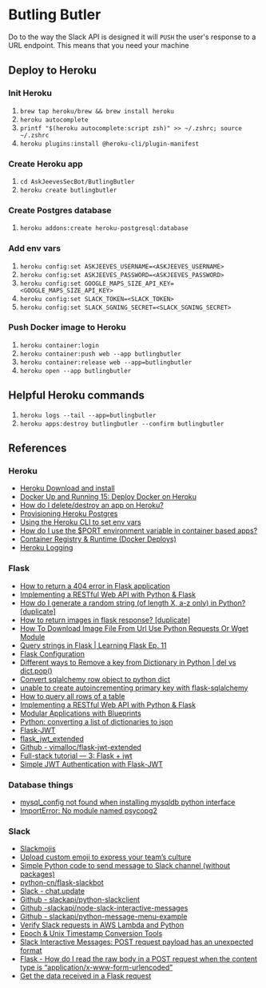 # Butling Butler

Do to the way the Slack API is designed it will `PUSH` the user's response to a URL endpoint. This means that you need your machine 

## Deploy to Heroku
### Init Heroku
1. `brew tap heroku/brew && brew install heroku`
1. `heroku autocomplete`
1. `printf "$(heroku autocomplete:script zsh)" >> ~/.zshrc; source ~/.zshrc`
1. `heroku plugins:install @heroku-cli/plugin-manifest`

### Create Heroku app
1. `cd AskJeevesSecBot/ButlingButler`
1. `heroku create butlingbutler`

### Create Postgres database
1. `heroku addons:create heroku-postgresql:database`

### Add env vars
1. `heroku config:set ASKJEEVES_USERNAME=<ASKJEEVES_USERNAME>`
1. `heroku config:set ASKJEEVES_PASSWORD=<ASKJEEVES_PASSWORD>`
1. `heroku config:set GOOGLE_MAPS_SIZE_API_KEY=<GOOGLE_MAPS_SIZE_API_KEY>`
1. `heroku config:set SLACK_TOKEN=<SLACK_TOKEN>`
1. `heroku config:set SLACK_SGNING_SECRET=<SLACK_SGNING_SECRET>`

### Push Docker image to Heroku
1. `heroku container:login`
1. `heroku container:push web --app butlingbutler`
1. `heroku container:release web --app=butlingbutler`
1. `heroku open --app butlingbutler` 

## Helpful Heroku commands
1. `heroku logs --tail --app=butlingbutler`
1. `heroku apps:destroy butlingbutler --confirm butlingbutler`

## References
### Heroku
* [Heroku Download and install](https://devcenter.heroku.com/articles/heroku-cli)
* [Docker Up and Running 15: Deploy Docker on Heroku](https://www.youtube.com/watch?v=tTwGdUTR5h8)
* [How do I delete/destroy an app on Heroku?](https://help.heroku.com/LGKL6LTN/how-do-i-delete-destroy-an-app-on-heroku)
* [Provisioning Heroku Postgres](https://devcenter.heroku.com/articles/heroku-postgresql#provisioning-heroku-postgres)
* [Using the Heroku CLI to set env vars](https://devcenter.heroku.com/articles/config-vars#using-the-heroku-cli)
* [How do I use the $PORT environment variable in container based apps?](https://help.heroku.com/PPBPA231/how-do-i-use-the-port-environment-variable-in-container-based-apps)
* [Container Registry & Runtime (Docker Deploys)](https://devcenter.heroku.com/articles/container-registry-and-runtime)
* [Heroku Logging](https://devcenter.heroku.com/articles/logging#view-logs)

### Flask
* [How to return a 404 error in Flask application](https://code-maven.com/flask-return-404)
* [Implementing a RESTful Web API with Python & Flask](http://blog.luisrei.com/articles/flaskrest.html)
* [How do I generate a random string (of length X, a-z only) in Python? [duplicate]](https://stackoverflow.com/questions/1957273/how-do-i-generate-a-random-string-of-length-x-a-z-only-in-python)
* [How to return images in flask response? [duplicate]](https://stackoverflow.com/questions/8637153/how-to-return-images-in-flask-response)
* [How To Download Image File From Url Use Python Requests Or Wget Module](https://www.dev2qa.com/how-to-download-image-file-from-url-use-python-requests-or-wget-module/)
* [Query strings in Flask | Learning Flask Ep. 11](https://pythonise.com/series/learning-flask/flask-query-strings)
* [Flask Configuration](https://exploreflask.com/en/latest/configuration.html)
* [Different ways to Remove a key from Dictionary in Python | del vs dict.pop()](https://thispointer.com/different-ways-to-remove-a-key-from-dictionary-in-python/)
* [Convert sqlalchemy row object to python dict](https://stackoverflow.com/questions/1958219/convert-sqlalchemy-row-object-to-python-dict)
* [unable to create autoincrementing primary key with flask-sqlalchemy](https://stackoverflow.com/questions/20848300/unable-to-create-autoincrementing-primary-key-with-flask-sqlalchemy)
* [How to query all rows of a table](https://stackoverflow.com/questions/51612876/how-to-query-all-rows-of-a-table/51612954)
* [Implementing a RESTful Web API with Python & Flask](http://blog.luisrei.com/articles/flaskrest.html)
* [Modular Applications with Blueprints](https://flask.palletsprojects.com/en/1.1.x/blueprints/)
* [Python: converting a list of dictionaries to json](https://stackoverflow.com/questions/21525328/python-converting-a-list-of-dictionaries-to-json)
* [Flask-JWT](https://pythonhosted.org/Flask-JWT/)
* [flask_jwt_extended](https://flask-jwt-extended.readthedocs.io/en/stable/basic_usage/)
* [Github - vimalloc/flask-jwt-extended](https://github.com/vimalloc/flask-jwt-extended/blob/master/examples/database_blacklist/app.py)
* [Full-stack tutorial — 3: Flask + jwt](https://medium.com/@riken.mehta/full-stack-tutorial-3-flask-jwt-e759d2ee5727)
* [Simple JWT Authentication with Flask-JWT](https://blog.tecladocode.com/simple-jwt-authentication-with-flask-jwt/)

### Database things
* [mysql_config not found when installing mysqldb python interface](https://stackoverflow.com/questions/7475223/mysql-config-not-found-when-installing-mysqldb-python-interface)
* [ImportError: No module named psycopg2](https://www.odoo.com/forum/help-1/question/importerror-no-module-named-psycopg2-39160)

### Slack
* [Slackmojis](https://slackmojis.com/categories/7-party-parrot-emojis)
* [Upload custom emoji to express your team’s culture](https://slack.com/slack-tips/upload-custom-slack-emoji-to-express-your-unique-office-culture)
* [Simple Python code to send message to Slack channel (without packages)](https://keestalkstech.com/2019/10/simple-python-code-to-send-message-to-slack-channel-without-packages/)
* [python-cn/flask-slackbot](https://github.com/python-cn/flask-slackbot/blob/master/flask_slackbot/base.py)
* [Slack - chat.update](https://api.slack.com/methods/chat.update#arg_attachments)
* [Github - slackapi/python-slackclient](https://github.com/slackapi/python-slackclient)
* [Github -slackapi/node-slack-interactive-messages](https://github.com/slackapi/node-slack-interactive-messages/tree/master/examples/express-all-interactions)
* [Github - slackapi/python-message-menu-example](https://github.com/slackapi/python-message-menu-example/blob/master/example.py)
* [Verify Slack requests in AWS Lambda and Python](https://janikarhunen.fi/verify-slack-requests-in-aws-lambda-and-python)
* [Epoch & Unix Timestamp Conversion Tools](https://www.epochconverter.com/)
* [Slack Interactive Messages: POST request payload has an unexpected format](https://stackoverflow.com/questions/52959991/slack-interactive-messages-post-request-payload-has-an-unexpected-format)
* [Flask - How do I read the raw body in a POST request when the content type is “application/x-www-form-urlencoded”](https://stackoverflow.com/questions/17640687/flask-how-do-i-read-the-raw-body-in-a-post-request-when-the-content-type-is-a)
* [Get the data received in a Flask request](https://stackoverflow.com/questions/10434599/get-the-data-received-in-a-flask-request)